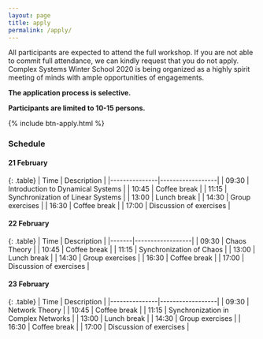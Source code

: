 ```yaml
---
layout: page
title: apply
permalink: /apply/
---
```


All participants are expected to attend the full workshop. If you are not able to commit full attendance, we can kindly request that you do not apply. Complex Systems Winter School 2020 is being organized as a highly spirit meeting of minds with ample opportunities of engagements.

**The application process is selective.**

**Participants are limited to 10-15 persons.**

{% include btn-apply.html %}

### Schedule

#### 21 February

{: .table}
| Time  | Description      |
|---------------|------------------|
| 09:30 | Introduction to Dynamical Systems |
| 10:45 | Coffee break |
| 11:15 | Synchronization of Linear Systems |
| 13:00 | Lunch break |
| 14:30 | Group exercises |
| 16:30 | Coffee break |
| 17:00 | Discussion of exercises |

#### 22 February

{: .table}
| Time  | Description      |
|-------|------------------|
| 09:30 | Chaos Theory |
| 10:45 | Coffee break |
| 11:15 | Synchronization of Chaos |
| 13:00 | Lunch break |
| 14:30 | Group exercises |
| 16:30 | Coffee break |
| 17:00 | Discussion of exercises |

#### 23 February

{: .table}
| Time  | Description      |
|---------------|------------------|
| 09:30 | Network Theory |
| 10:45 | Coffee break |
| 11:15 | Synchronization in Complex Networks |
| 13:00 | Lunch break |
| 14:30 | Group exercises |
| 16:30 | Coffee break |
| 17:00 | Discussion of exercises |

